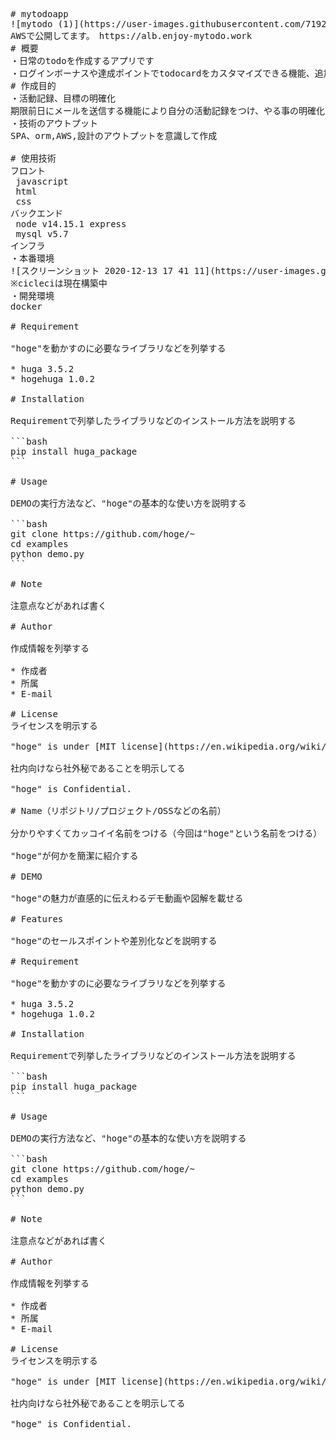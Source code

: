 <pre>
# mytodoapp
![mytodo (1)](https://user-images.githubusercontent.com/71926129/102877836-b81cc180-448a-11eb-962d-90577015c93d.png)
AWSで公開してます。　https://alb.enjoy-mytodo.work
# 概要
・日常のtodoを作成するアプリです  
・ログインボーナスや達成ポイントでtodocardをカスタマイズできる機能、追加でtodoをする上で楽しめる機能を追加予定
# 作成目的
・活動記録、目標の明確化  
期限前日にメールを送信する機能により自分の活動記録をつけ、やる事の明確化をできるようなものを作りたかった。  
・技術のアウトプット  
SPA、orm,AWS,設計のアウトプットを意識して作成

# 使用技術
フロント  
 javascript  
 html  
 css  
バックエンド  
 node v14.15.1 express  
 mysql v5.7  
インフラ  
・本番環境  
![スクリーンショット 2020-12-13 17 41 11](https://user-images.githubusercontent.com/71926129/102876308-5e1afc80-4488-11eb-8c8b-7646cc0a860c.jpg)
※cicleciは現在構築中  
・開発環境  
docker  

# Requirement

"hoge"を動かすのに必要なライブラリなどを列挙する

* huga 3.5.2
* hogehuga 1.0.2

# Installation

Requirementで列挙したライブラリなどのインストール方法を説明する

```bash
pip install huga_package
```

# Usage

DEMOの実行方法など、"hoge"の基本的な使い方を説明する

```bash
git clone https://github.com/hoge/~
cd examples
python demo.py
```

# Note

注意点などがあれば書く

# Author

作成情報を列挙する

* 作成者
* 所属
* E-mail

# License
ライセンスを明示する

"hoge" is under [MIT license](https://en.wikipedia.org/wiki/MIT_License).

社内向けなら社外秘であることを明示してる

"hoge" is Confidential.

# Name（リポジトリ/プロジェクト/OSSなどの名前）
 
分かりやすくてカッコイイ名前をつける（今回は"hoge"という名前をつける）
 
"hoge"が何かを簡潔に紹介する
 
# DEMO
 
"hoge"の魅力が直感的に伝えわるデモ動画や図解を載せる
 
# Features
 
"hoge"のセールスポイントや差別化などを説明する
 
# Requirement
 
"hoge"を動かすのに必要なライブラリなどを列挙する
 
* huga 3.5.2
* hogehuga 1.0.2
 
# Installation
 
Requirementで列挙したライブラリなどのインストール方法を説明する
 
```bash
pip install huga_package
```
 
# Usage
 
DEMOの実行方法など、"hoge"の基本的な使い方を説明する
 
```bash
git clone https://github.com/hoge/~
cd examples
python demo.py
```
 
# Note
 
注意点などがあれば書く
 
# Author
 
作成情報を列挙する
 
* 作成者
* 所属
* E-mail
 
# License
ライセンスを明示する
 
"hoge" is under [MIT license](https://en.wikipedia.org/wiki/MIT_License).
 
社内向けなら社外秘であることを明示してる
 
"hoge" is Confidential.
</pre>
